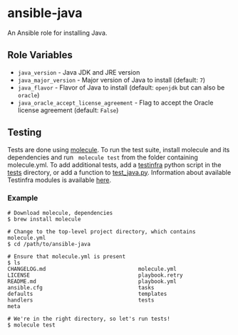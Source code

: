 # ansible-java

An Ansible role for installing Java.

## Role Variables

- `java_version` - Java JDK and JRE version
- `java_major_version` - Major version of Java to install (default: `7`)
- `java_flavor` - Flavor of Java to install (default: `openjdk` but can also be `oracle`)
- `java_oracle_accept_license_agreement` - Flag to accept the Oracle license agreement (default: `False`)

## Testing
Tests are done using [molecule](http://molecule.readthedocs.io/). To run the test suite, install molecule and its dependencies and run ` molecule test` from the folder containing molecule.yml. To add additional tests, add a [testinfra](http://testinfra.readthedocs.org/) python script in the [tests](./tests/) directory, or add a function to [test_java.py](./tests/test_java.py). Information about available Testinfra modules is available [here](http://testinfra.readthedocs.io/en/latest/modules.html).

### Example 
```
# Download molecule, dependencies
$ brew install molecule

# Change to the top-level project directory, which contains molecule.yml
$ cd /path/to/ansible-java

# Ensure that molecule.yml is present
$ ls
CHANGELOG.md                             molecule.yml
LICENSE                                  playbook.retry
README.md                                playbook.yml
ansible.cfg                              tasks
defaults                                 templates
handlers                                 tests
meta                                     

# We're in the right directory, so let's run tests!
$ molecule test

```
